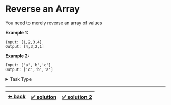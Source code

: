 # Reverse an Array

You need to merely reverse an array of values

__Example 1:__

```
Input: [1,2,3,4]
Output: [4,3,2,1]
```

__Example 2:__

```
Input: ['a','b','c']
Output: ['c','b','a']
```

<details>

<summary>Task Type</summary>

- __`One Pointer One Array`__
  <details>

  <summary><i><b><code>Iterate an array in reverse</code></b></i></summary>

    We can iterate the array in reverse, create a new array with all the elements in reverse order and return the new array. Applying this Approach we can create a solution that uses `O(n)` memory where `n` is the size of the array

  </details>

---

- __`In-Place Swap and Overwrite`__
  <details>

  <summary><i><b><code>Swap elements of one or more arrays. Swap one part of the array with the other part of the array</code></b></i></summary>

    We can separate the array in the middle into two equal parts. Then we swap the elements of the first part with the elements of the other part. For example if we use pointer `i` to iterate the array then we swap element `i` (element from the first part) with element `length - i` (element from the other part). Applying this Approach we can create a solution that uses `O(1)` memory which is good

  </details>

</details>

---

| [:arrow_left: back](../README.md) | [:white_check_mark: solution](./solution.js) | [:white_check_mark: solution 2](./solution-2.js) |
| :---: | :---: | :---: |
